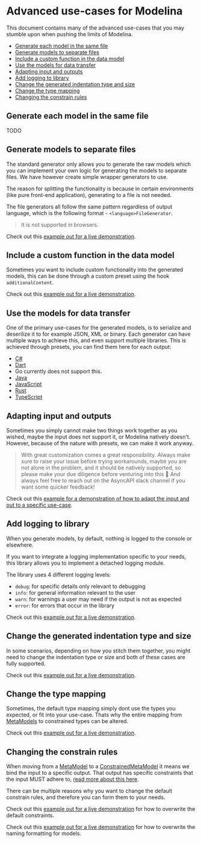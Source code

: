 # Advanced use-cases for Modelina
This document contains many of the advanced use-cases that you may stumble upon when pushing the limits of Modelina.

<!-- toc is generated with GitHub Actions do not remove toc markers -->

<!-- toc -->

- [Generate each model in the same file](#generate-each-model-in-the-same-file)
- [Generate models to separate files](#generate-models-to-separate-files)
- [Include a custom function in the data model](#include-a-custom-function-in-the-data-model)
- [Use the models for data transfer](#use-the-models-for-data-transfer)
- [Adapting input and outputs](#adapting-input-and-outputs)
- [Add logging to library](#add-logging-to-library)
- [Change the generated indentation type and size](#change-the-generated-indentation-type-and-size)
- [Change the type mapping](#change-the-type-mapping)
- [Changing the constrain rules](#changing-the-constrain-rules)

<!-- tocstop -->

## Generate each model in the same file
TODO 

## Generate models to separate files

The standard generator only allows you to generate the raw models which you can implement your own logic for generating the models to separate files. We have however create simple wrapper generators to use.

The reason for splitting the functionality is because in certain environments (like pure front-end application), generating to a file is not needed.

The file generators all follow the same pattern regardless of output language, which is the following format - `<language>FileGenerator`.

> It is not supported in browsers.

Check out this [example out for a live demonstration](../examples/generate-to-files).

## Include a custom function in the data model
Sometimes you want to include custom functionality into the generated models, this can be done through a custom preset using the hook `additionalContent`.

Check out this [example out for a live demonstration](../examples/include-custom-function).

## Use the models for data transfer
One of the primary use-cases for the generated models, is to serialize and deserilize it to for example JSON, XML or binary. Each generator can have multiple ways to achieve this, and even support multiple libraries. This is achieved through presets, you can find them here for each output:

- [C#](./languages/Csharp.md#generate-serializer-and-deserializer-functionality)
- [Dart](./languages/Dart.md#generate-serializer-and-deserializer-functionality)
- Go currently does not support this.
- [Java](./languages/Java.md#generate-serializer-and-deserializer-functionality)
- [JavaScript](./languages/JavaScript.md#generate-serializer-and-deserializer-functionality)
- [Rust](./languages/Rust.md)
- [TypeScript](./languages/TypeScript.md#generate-serializer-and-deserializer-functionality)

## Adapting input and outputs
Sometimes you simply cannot make two things work together as you wished, maybe the input does not support it, or Modelina natively doesn't. However, because of the nature with presets, we can make it work anyway.

> With great customization comes a great responsibility. Always make sure to raise your issue before trying workarounds, maybe you are not alone in the problem, and it should be natively supported, so please make your due diligence before venturing into this :pray: And always feel free to reach out on the AsyncAPI slack channel if you want some quicker feedback!

Check out this [example for a demonstration of how to adapt the input and out to a specific use-case](../examples/adapting-input-and-output).

## Add logging to library
When you generate models, by default, nothing is logged to the console or elsewhere.

If you want to integrate a logging implementation specific to your needs, this library allows you to implement a detached logging module.

The library uses 4 different logging levels:
- `debug`: for specific details only relevant to debugging
- `info`: for general information relevant to the user
- `warn`: for warnings a user may need if the output is not as expected
- `error`: for errors that occur in the library

Check out this [example out for a live demonstration](../examples/custom-logging).

## Change the generated indentation type and size
In some scenarios, depending on how you stitch them together, you might need to change the indentation type or size and both of these cases are fully supported.

Check out this [example out for a live demonstration](../examples/indentation-type-and-size).

## Change the type mapping
Sometimes, the default type mapping simply dont use the types you expected, or fit into your use-case. Thats why the entire mapping from [MetaModels](./internal-model.md#the-meta-model) to constrained types can be altered.

Check out this [example out for a live demonstration](../examples/change-type-mapping).

## Changing the constrain rules
When moving from a [MetaModel](./internal-model.md#the-meta-model) to a [ConstrainedMetaModel](./internal-model.md#the-constrained-meta-model) it means we bind the input to a specific output. That output has specific constraints that the input MUST adhere to, [read more about this here](constraints.md).

There can be multiple reasons why you want to change the default constrain rules, and therefore you can form them to your needs.

Check out this [example out for a live demonstration](../examples/overwrite-default-constraint/) for how to overwrite the default constraints.

Check out this [example out for a live demonstration](../examples/overwrite-naming-formatting/) for how to overwrite the naming formatting for models.
